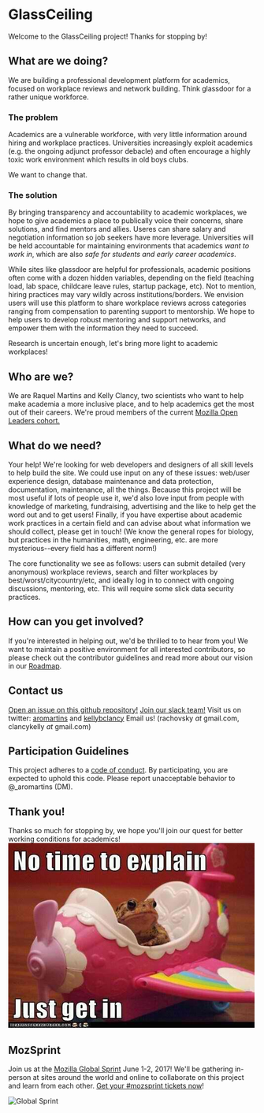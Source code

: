 # GlassCeiling

Welcome to the GlassCeiling project! Thanks for stopping by!

## What are we doing?
We are building a professional development platform for academics, focused on workplace reviews and network building. Think glassdoor for a rather unique workforce. 

### The problem 
Academics are a vulnerable workforce, with very little information around hiring and workplace practices. Universities increasingly exploit academics (e.g. the ongoing adjunct professor debacle) and often encourage a highly toxic work environment which results in old boys clubs.

We want to change that.

### The solution

By bringing transparency and accountability to academic workplaces, we hope to give academics a place to publically voice their concerns, share solutions, and find mentors and allies. Useres can share salary and negotiation information so job seekers have more leverage. Universities will be held accountable for maintaining environments that academics *want to work in*, which are also *safe for students and early career academics*. 

While sites like glassdoor are helpful for professionals, academic positions often come with a dozen hidden variables, depending on the field (teaching load, lab space, childcare leave rules, startup package, etc). Not to mention, hiring practices may vary wildly across institutions/borders. We envision users will use this platform to share workplace reviews across categories ranging from compensation to parenting support to mentorship. We hope to help users to develop robust mentoring and support networks, and empower them with the information they need to succeed.

Research is uncertain enough, let's bring more light to academic workplaces!

## Who are we?

We are Raquel Martins and Kelly Clancy, two scientists who want to help make academia a more inclusive place, and to help academics get the most out of their careers. We're proud members of the current <a href='https://medium.com/@MozOpenLeaders'>Mozilla Open Leaders cohort.</a>

## What do we need?

Your help! We're looking for web developers and designers of all skill levels to help build the site. We could use input on any of these issues: web/user experience design, database maintenance and data protection, documentation, maintenance, all the things.  Because this project will be most useful if lots of people use it, we'd also love input from people with knowledge of marketing, fundraising, advertising and the like to help get the word out and to get users! Finally, if you have expertise about academic work practices in a certain field and can advise about what information we should collect, please get in touch! (We know the general ropes for biology, but practices in the humanities, math, engineering, etc. are more mysterious--every field has a different norm!)

The core functionality we see as follows: users can submit detailed (very anonymous) workplace reviews, search and filter workplaces by best/worst/citycountry/etc, and ideally log in to connect with ongoing discussions, mentoring, etc. This will require some slick data security practices. 

## How can you get involved?

If you're interested in helping out, we'd be thrilled to to hear from you! We want to maintain a positive environment for all interested contributors, so please check out the contributor guidelines and read more about our vision in our [Roadmap](https://docs.google.com/document/d/1vmuGnl6ipPJgVkG9dYw_yOzqBk3-p8EWiEbKyiUunxU/edit?ts=58d83ff5).

## Contact us

<a href='https://github.com/voxverus/GlassCeiling/issues'>Open an issue on this github repository!</a>
<a href='http://voxverus.slack.com'>Join our slack team!</a>
Visit us on twitter: <a href='https://twitter.com/kellybclancy'>aromartins</a> and <a href='https://twitter.com/kellybclancy'>kellybclancy</a>
Email us! (rachovsky _at_ gmail.com, clancykelly _at_ gmail.com)

## Participation Guidelines

This project adheres to a <a href='https://github.com/voxverus/GlassCeiling/blob/master/CODE_OF_CONDUCT.md'>code of conduct</a>. By participating, you are expected to uphold this code. Please report unacceptable behavior to @_aromartins (DM).

## Thank you!

Thanks so much for stopping by, we hope you'll join our quest for better working conditions for academics! 
![My image](img/no_time.jpg)

## MozSprint

Join us at the [Mozilla Global Sprint](http://mozilla.github.io/global-sprint/) June 1-2, 2017! We'll be gathering in-person at sites around the world and online to collaborate on this project and learn from each other. [Get your #mozsprint tickets now](http://mozilla.github.io/global-sprint/)!

![Global Sprint](https://cloud.githubusercontent.com/assets/617994/24632585/b2b07dcc-1892-11e7-91cf-f9e473187cf7.png)
